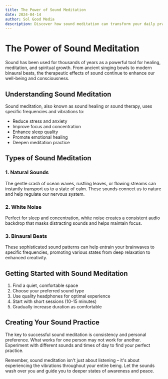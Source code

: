 ```yaml
---
title: The Power of Sound Meditation
date: 2024-04-14
author: Sol Good Media
description: Discover how sound meditation can transform your daily practice and enhance your well-being through carefully curated audio experiences.
---
```


# The Power of Sound Meditation

Sound has been used for thousands of years as a powerful tool for healing, meditation, and spiritual growth. From ancient singing bowls to modern binaural beats, the therapeutic effects of sound continue to enhance our well-being and consciousness.

## Understanding Sound Meditation

Sound meditation, also known as sound healing or sound therapy, uses specific frequencies and vibrations to:

- Reduce stress and anxiety
- Improve focus and concentration
- Enhance sleep quality
- Promote emotional healing
- Deepen meditation practice

## Types of Sound Meditation

### 1. Natural Sounds
The gentle crash of ocean waves, rustling leaves, or flowing streams can instantly transport us to a state of calm. These sounds connect us to nature and help regulate our nervous system.

### 2. White Noise
Perfect for sleep and concentration, white noise creates a consistent audio backdrop that masks distracting sounds and helps maintain focus.

### 3. Binaural Beats
These sophisticated sound patterns can help entrain your brainwaves to specific frequencies, promoting various states from deep relaxation to enhanced creativity.

## Getting Started with Sound Meditation

1. Find a quiet, comfortable space
2. Choose your preferred sound type
3. Use quality headphones for optimal experience
4. Start with short sessions (10-15 minutes)
5. Gradually increase duration as comfortable

## Creating Your Sound Practice

The key to successful sound meditation is consistency and personal preference. What works for one person may not work for another. Experiment with different sounds and times of day to find your perfect practice.

Remember, sound meditation isn't just about listening – it's about experiencing the vibrations throughout your entire being. Let the sounds wash over you and guide you to deeper states of awareness and peace. 